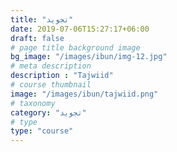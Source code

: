 ```yaml
---
title: "تجويد"
date: 2019-07-06T15:27:17+06:00
draft: false
# page title background image
bg_image: "/images/ibun/img-12.jpg"
# meta description
description : "Tajwiid"
# course thumbnail
image: "/images/ibun/tajwiid.png"
# taxonomy
category: "تجويد"
# type
type: "course"
---
```

